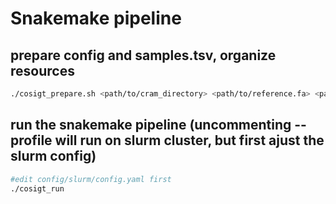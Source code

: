 # Snakemake pipeline

## prepare config and samples.tsv, organize resources

```bash
./cosigt_prepare.sh <path/to/cram_directory> <path/to/reference.fa> <path/to/graph.gfa> <region> #"chr1:103456064-103863972 for AMY, for instance
```

## run the snakemake pipeline (uncommenting --profile will run on slurm cluster, but first ajust the slurm config)
```bash
#edit config/slurm/config.yaml first 
./cosigt_run
```


